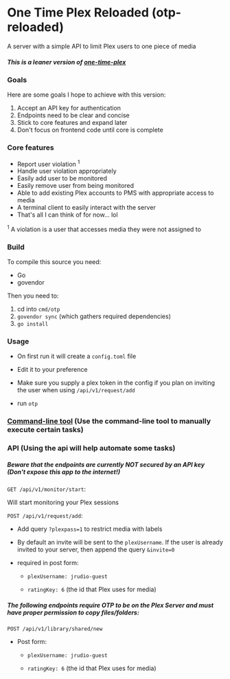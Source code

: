# One Time Plex Reloaded (otp-reloaded)

A server with a simple API to limit Plex users to one piece of media

##### This is a leaner version of [one-time-plex](https://github.com/jrudio/one-time-plex)

### Goals

Here are some goals I hope to achieve with this version:

1. Accept an API key for authentication
2. Endpoints need to be clear and concise
3. Stick to core features and expand later
4. Don't focus on frontend code until core is complete

### Core features

- Report user violation <sup>1</sup>
- Handle user violation appropriately
- Easily add user to be monitored
- Easily remove user from being monitored
- Able to add existing Plex accounts to PMS with appropriate access to media
- A terminal client to easily interact with the server
- That's all I can think of for now... lol

<sup>1</sup> A violation is a user that accesses media they were not assigned to

### Build

To compile this source you need:

  - Go
  - govendor

Then you need to:

1. cd into `cmd/otp`
2. `govendor sync` (which gathers required dependencies)
3. `go install`

### Usage

- On first run it will create a `config.toml` file

- Edit it to your preference

- Make sure you supply a plex token in the config if you plan on inviting the user when using `/api/v1/request/add`

- run `otp`


### [Command-line tool](cmd/tool) (Use the command-line tool to manually execute certain tasks)

### API (Using the api will help automate some tasks)

##### Beware that the endpoints are *currently* NOT secured by an API key (Don't expose this app to the internet!)

`GET /api/v1/monitor/start`:

Will start monitoring your Plex sessions

`POST /api/v1/request/add`:

  - Add query `?plexpass=1` to restrict media with labels

  - By default an invite will be sent to the `plexUsername`. If the user is already invited to your server, then append the query `&invite=0`

  - required in post form:
    - `plexUsername: jrudio-guest`
    
    - `ratingKey: 6` (the id that Plex uses for media)


##### The following endpoints require OTP to be on the Plex Server and must have proper permission to copy files/folders:

`POST /api/v1/library/shared/new`

  - Post form:
    - `plexUsername: jrudio-guest`
    
    - `ratingKey: 6` (the id that Plex uses for media)
  
